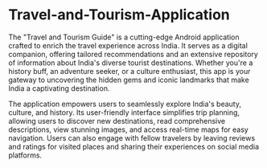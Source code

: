 # Travel-and-Tourism-Application
The "Travel and Tourism Guide" is a cutting-edge Android application crafted to enrich the travel experience across India. It serves as a digital companion, offering tailored recommendations and an extensive 
repository of information about India's diverse tourist destinations. Whether you're a history buff, an adventure seeker, or a culture enthusiast, this app is your gateway to uncovering the hidden gems and 
iconic landmarks that make India a captivating destination.

The application empowers users to seamlessly explore India's beauty, culture, and history. Its user-friendly interface simplifies trip planning, allowing users to discover new destinations, read comprehensive descriptions, view stunning images, and access real-time maps for easy navigation. Users can also engage with fellow travelers by leaving reviews and ratings for visited places and sharing their experiences on social media platforms.
